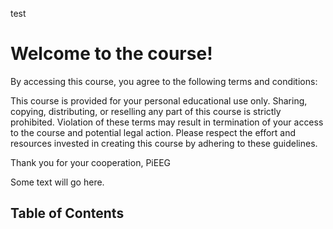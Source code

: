 test
# Welcome to the course!
By accessing this course, you agree to the following terms and conditions:

This course is provided for your personal educational use only.
Sharing, copying, distributing, or reselling any part of this course is strictly prohibited.
Violation of these terms may result in termination of your access to the course and potential legal action.
Please respect the effort and resources invested in creating this course by adhering to these guidelines.

Thank you for your cooperation, PiEEG


Some text will go here.

## Table of Contents

```{tableofcontents}
```
